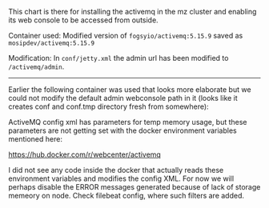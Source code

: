 This chart is there for installing the activemq in the mz cluster and enabling its web console to be accessed from outside.

Container used: Modified version of `fogsyio/activemq:5.15.9` saved as `mosipdev/activemq:5.15.9`

Modification: In `conf/jetty.xml` the admin url has been modified to `/activemq/admin`.

---
Earlier the following container was used that looks more elaborate but we could not modify the default admin webconsole path in it (looks like it creates conf and conf.tmp directory fresh from somewhere):

ActiveMQ config xml has parameters for temp memory usage, but these parameters are not getting set with the docker environment variables mentioned here:

https://hub.docker.com/r/webcenter/activemq

I did not see any code inside the docker that actually reads these environment variables and modifies the config XML. For now we will perhaps disable the ERROR messages generated because of lack of storage memeory on node. Check filebeat config, where such filters are added.
